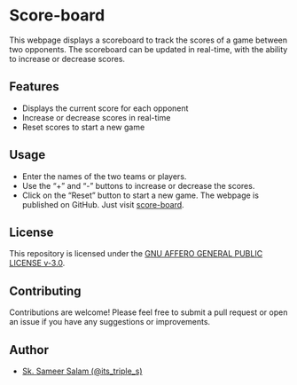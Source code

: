 # Score-board

This webpage displays a scoreboard to track the scores of a game between two opponents. The scoreboard can be updated in real-time, with the ability to increase or decrease scores.

## Features

- Displays the current score for each opponent
- Increase or decrease scores in real-time
- Reset scores to start a new game

## Usage

- Enter the names of the two teams or players.
- Use the “+” and “-” buttons to increase or decrease the scores.
- Click on the “Reset” button to start a new game.
The webpage is published on GitHub. Just visit [score-board](https://its-triple-s.github.io/score-board/).

## License

This repository is licensed under the [GNU AFFERO GENERAL PUBLIC LICENSE v-3.0](./LICENSE).

## Contributing

Contributions are welcome! Please feel free to submit a pull request or open an issue if you have any suggestions or improvements.

## Author

- [Sk. Sameer Salam (@its_triple_s)](https://github.com/its-triple-s)
